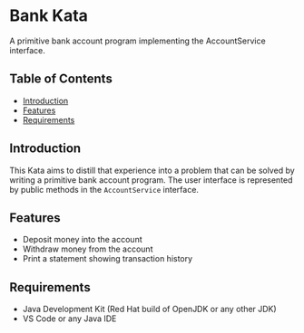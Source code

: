 # Bank Kata

A primitive bank account program implementing the AccountService interface.

## Table of Contents

- [Introduction](#introduction)
- [Features](#features)
- [Requirements](#requirements)

## Introduction

This Kata aims to distill that experience into a problem that can be solved by writing a primitive bank account program. The user interface is represented by public methods in the `AccountService` interface.

## Features

- Deposit money into the account
- Withdraw money from the account
- Print a statement showing transaction history

## Requirements

- Java Development Kit (Red Hat build of OpenJDK or any other JDK)
- VS Code or any Java IDE
